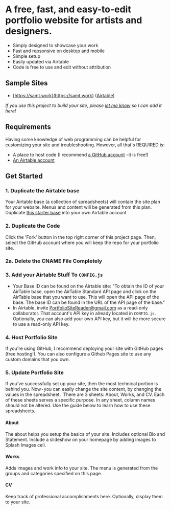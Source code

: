 # A free, fast, and easy-to-edit portfolio website for artists and designers.

* Simply designed to showcase your work 
* Fast and repsonsive on desktop and mobile
* Simple setup 
* Easily updated via Airtable
* Code is free to use and edit without attribution

## Sample Sites
 * [https://samt.work](https://samt.work) ([Airtable](https://airtable.com/shrqxhD3GnjQlmyZY))

*If you use this project to build your site, please [let me know](srticknor@gmail.com) so I can add it here!*

## Requirements
Having some knowledge of web programming can be helpful for customizing your site and troubleshooting. However, all that's REQUIRED is:
* A place to host code (I recommend [a GitHub account](https://github.com/) - it is free!)
* [An Airtable account](https://airtable.com/)

## Get Started

### 1. Duplicate the Airtable base
Your Airtable base (a collection of spreadsheets) will contain the site plan for your website. Menus and content will be generated from this plan.
Duplicate [this starter base](https://airtable.com/shrqxhD3GnjQlmyZY) into your own Airtable account

### 2. Duplicate the Code 
Click the 'Fork' button in the top right corner of this project page. Then, select the GitHub account where you will keep the repo for your portfolio site.

### 2a. Delete the CNAME File Completely 

### 3. Add your Airtable Stuff To `CONFIG.js`
* Your Base ID can be found on the Airtable site: "To obtain the ID of your AirTable base, open the AirTable Standard API page and click on the AirTable base that you want to use. This will open the API page of the base. The base ID can be found in the URL of the API page of the base."
* In Airtable, invite PortfolioSiteReader@gmail.com as a read-only collaborator. That account's API key in already located in `CONFIG.js`. Optionally, you can also add your own API key, but it will be more secure to use a read-only API key. 

### 4. Host Portfolio Site
If you're using GitHub, I recommend deploying your site with GitHub pages (free hosting!). You can also configure a Github Pages site to use any custom domains that you own. 

### 5. Update Portfolio Site 
If you've successfully set up your site, then the most technical portion is behind you. Now - you can easily change the site content, by changing the values in the spreadsheet. 
There are 3 sheets: About, Works, and CV. Each of these sheets serves a specific purpose. In any sheet, column names should not be altered. Use the guide below to learn how to use these spreadsheets. 

#### About
The about helps you setup the basics of your site. Includes optional Bio and Statement. Include a slideshow on your homepage by adding images to Splash Images cell. 

#### Works
Adds images and work info to your site. The menu is generated from the groups and categories specified on this page.

#### CV
Keep track of professional accomplishments here. Optionally, display them to your site. 

